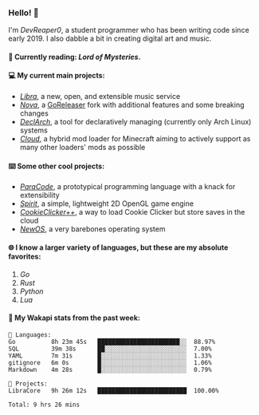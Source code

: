 ### Hello! 👋

I'm _DevReaper0_, a student programmer who has been writing code since early 2019. I also dabble a bit in creating digital art and music.

#### 📖 Currently reading: *Lord of Mysteries*.

#### 💻 My current main projects:

-   _[Libra](https://github.com/LibraMusic)_, a new, open, and extensible music service
-   _[Nova](https://github.com/LibraMusic/Nova)_, a [GoReleaser](https://github.com/goreleaser/goreleaser) fork with additional features and some breaking changes
-   _[DeclArch](https://github.com/DevReaper0/declarch)_, a tool for declaratively managing (currently only Arch Linux) systems
-   _[Cloud](https://github.com/CloudLoaderMC/CloudLoader)_, a hybrid mod loader for Minecraft aiming to actively support as many other loaders' mods as possible

#### ⌨️ Some other cool projects:

-   _[ParaCode](https://github.com/ParaCodeLang/ParaCode)_, a prototypical programming language with a knack for extensibility
-   _[Spirit](https://gitlab.com/DevReaper0/SpiritEngine)_, a simple, lightweight 2D OpenGL game engine
-   _[CookieClicker++](https://github.com/DevReaper0/CookieClickerPlusPlus)_, a way to load Cookie Clicker but store saves in the cloud
-   _[NewOS](https://github.com/DevReaper0/NewOS)_, a very barebones operating system

#### 🌐 I know a larger variety of languages, but these are my absolute favorites:

1. _Go_
2. _Rust_
3. _Python_
4. _Lua_

#### 📡 My Wakapi stats from the past week:

```text
💾 Languages:
Go          8h 23m 45s   ███████████████████████░░  88.97%
SQL         39m 38s      ██░░░░░░░░░░░░░░░░░░░░░░░  7.00%
YAML        7m 31s       █░░░░░░░░░░░░░░░░░░░░░░░░  1.33%
gitignore   6m 0s        █░░░░░░░░░░░░░░░░░░░░░░░░  1.06%
Markdown    4m 28s       █░░░░░░░░░░░░░░░░░░░░░░░░  0.79%

💼 Projects:
LibraCore   9h 26m 12s   █████████████████████████  100.00%

Total: 9 hrs 26 mins
```
